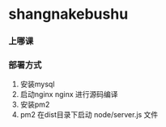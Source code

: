 # shangnakebushu

### 上哪课

### 部署方式 

1. 安装mysql 
2. 启动nginx   nginx 进行源码编译 
3. 安装pm2
4. pm2 在dist目录下启动 node/server.js 文件










